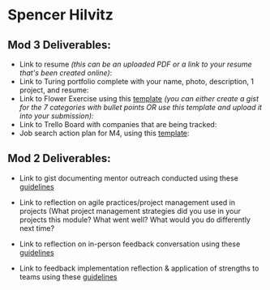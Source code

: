 # Spencer Hilvitz

## Mod 3 Deliverables:

* Link to resume *(this can be an uploaded PDF or a link to your resume that's been created online)*: 
* Link to Turing portfolio complete with your name, photo, description, 1 project, and resume:
* Link to Flower Exercise using this [template](https://github.com/turingschool/career-development-curriculum/blob/master/files/Career%20Unit%20-%20The%20Flower%20Diagram.pdf) *(you can either create a gist for the 7 categories with bullet points OR use this template and upload it into your submission):*
* Link to Trello Board with companies that are being tracked: 
* Job search action plan for M4, using this [template](https://github.com/turingschool/career-development-curriculum/blob/master/module_three/mod_4_action_plan_template.md):

## Mod 2 Deliverables:
* Link to gist documenting mentor outreach conducted using these [guidelines](https://github.com/turingschool/career-development-curriculum/blob/master/module_two/cold_outreach_i_guidelines.md)

<script src="https://gist.github.com/hilvitzs/b6f8236a7fe27efe2b83b0e1998d625a.js"></script>

* Link to reflection on agile practices/project management used in projects (What project management strategies did you use in your projects this module? What went well? What would you do differently next time?

  <script src="https://gist.github.com/hilvitzs/90face6065113683b860b54f3e5b536a.js"></script>

* Link to reflection on in-person feedback conversation using these [guidelines](https://github.com/turingschool/career-development-curriculum/blob/master/module_two/feedback_conversation_reflection_guidelines.md)

<script src="https://gist.github.com/hilvitzs/55ecbbea2b4966f0faeeaffadc1a0862.js"></script>

* Link to feedback implementation reflection & application of strengths to teams using these [guidelines](https://github.com/turingschool/career-development-curriculum/blob/master/module_two/feedback_implementation_strengths_reflection.md)

<script src="https://gist.github.com/hilvitzs/8310febab8655250a1442ea312282ba2.js"></script>
